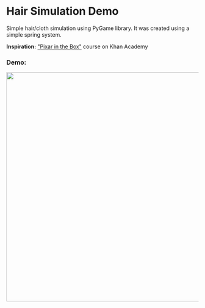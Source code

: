 # Hair Simulation Demo

Simple hair/cloth simulation using PyGame library. It was created using a simple spring system.

**Inspiration:** ["Pixar in the Box"](https://www.khanacademy.org/computing/pixar/simulation) course on Khan Academy

### Demo:
<img src="https://cdn.discordapp.com/attachments/839346766947811408/839346834266521640/Hair.gif" height="600" />
